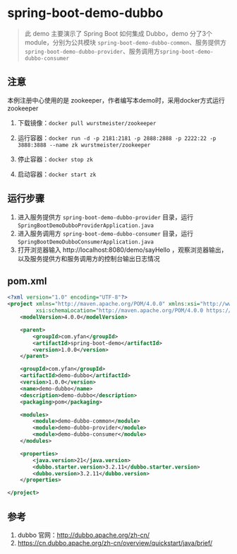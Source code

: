 # spring-boot-demo-dubbo

> 此 demo 主要演示了 Spring Boot 如何集成 Dubbo，demo 分了3个module，分别为公共模块 `spring-boot-demo-dubbo-common`、服务提供方`spring-boot-demo-dubbo-provider`、服务调用方`spring-boot-demo-dubbo-consumer`

## 注意

本例注册中心使用的是 zookeeper，作者编写本demo时，采用docker方式运行 zookeeper

1. 下载镜像：`docker pull wurstmeister/zookeeper`

2. 运行容器：`docker run -d -p 2181:2181 -p 2888:2888 -p 2222:22 -p 3888:3888 --name zk wurstmeister/zookeeper`

3. 停止容器：`docker stop zk`

4. 启动容器：`docker start zk`

## 运行步骤

1. 进入服务提供方 `spring-boot-demo-dubbo-provider` 目录，运行 `SpringBootDemoDubboProviderApplication.java`
2. 进入服务调用方 `spring-boot-demo-dubbo-consumer` 目录，运行 `SpringBootDemoDubboConsumerApplication.java`
3. 打开浏览器输入 http://localhost:8080/demo/sayHello ，观察浏览器输出，以及服务提供方和服务调用方的控制台输出日志情况

## pom.xml

```xml
<?xml version="1.0" encoding="UTF-8"?>
<project xmlns="http://maven.apache.org/POM/4.0.0" xmlns:xsi="http://www.w3.org/2001/XMLSchema-instance"
         xsi:schemaLocation="http://maven.apache.org/POM/4.0.0 https://maven.apache.org/xsd/maven-4.0.0.xsd">
    <modelVersion>4.0.0</modelVersion>

    <parent>
        <groupId>com.yfan</groupId>
        <artifactId>spring-boot-demo</artifactId>
        <version>1.0.0</version>
    </parent>

    <groupId>com.yfan</groupId>
    <artifactId>demo-dubbo</artifactId>
    <version>1.0.0</version>
    <name>demo-dubbo</name>
    <description>demo-dubbo</description>
    <packaging>pom</packaging>

    <modules>
        <module>demo-dubbo-common</module>
        <module>demo-dubbo-provider</module>
        <module>demo-dubbo-consumer</module>
    </modules>

    <properties>
        <java.version>21</java.version>
        <dubbo.starter.version>3.2.11</dubbo.starter.version>
        <dubbo.version>3.2.11</dubbo.version>
    </properties>

</project>

```

## 参考

1. dubbo 官网：http://dubbo.apache.org/zh-cn/
2. https://cn.dubbo.apache.org/zh-cn/overview/quickstart/java/brief/

